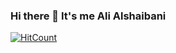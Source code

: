 ### Hi there 👋 It's me Ali Alshaibani

[![HitCount](http://hits.dwyl.com/alshaibaniali/{project}.svg)](http://hits.dwyl.com/alshaibaniali/{project})

<!--
**alshaibaniali/alshaibaniali** is a ✨ _special_ ✨ repository because its `README.md` (this file) appears on your GitHub profile.

Here are some ideas to get you started:

- 🔭 I’m currently working on ...
- 🌱 I’m currently learning ...
- 👯 I’m looking to collaborate on ...
- 🤔 I’m looking for help with ...
- 💬 Ask me about ...
- 📫 How to reach me: ...
- 😄 Pronouns: ...
- ⚡ Fun fact: ...
-->
